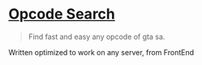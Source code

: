 # [Opcode Search](https://matidragon-yt.github.io/opcode-search/)
> Find fast and easy any opcode of gta sa.


Written optimized to work on any server, from FrontEnd
